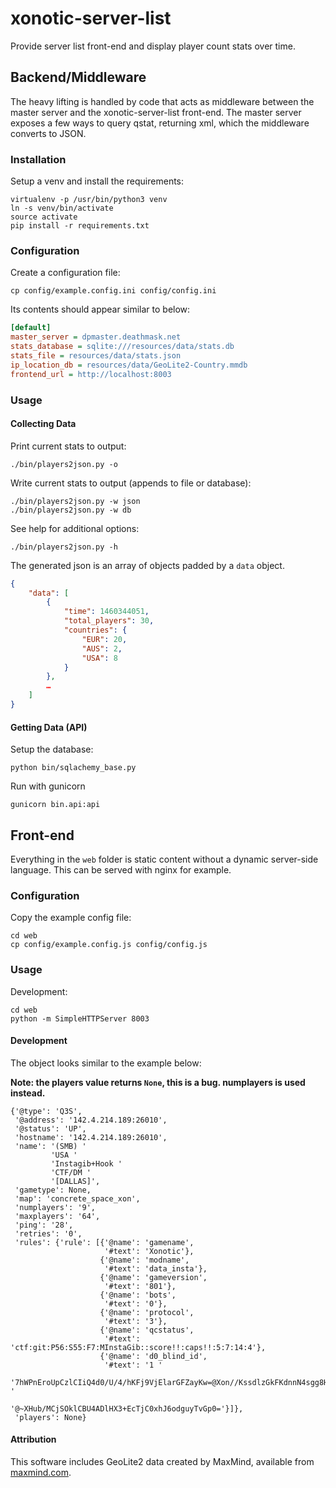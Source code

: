 # xonotic-server-list

Provide server list front-end and display player count stats over time.

## Backend/Middleware

The heavy lifting is handled by code that acts as middleware between the
master server and the xonotic-server-list front-end. The master server
exposes a few ways to query qstat, returning xml, which the middleware
converts to JSON.  

### Installation

Setup a venv and install the requirements:

```
virtualenv -p /usr/bin/python3 venv
ln -s venv/bin/activate
source activate
pip install -r requirements.txt
```

### Configuration

Create a configuration file:

```
cp config/example.config.ini config/config.ini
```

Its contents should appear similar to below:

```ini
[default]
master_server = dpmaster.deathmask.net
stats_database = sqlite:///resources/data/stats.db
stats_file = resources/data/stats.json
ip_location_db = resources/data/GeoLite2-Country.mmdb
frontend_url = http://localhost:8003
```

### Usage

#### Collecting Data

Print current stats to output:

```
./bin/players2json.py -o
```

Write current stats to output (appends to file or database):

```
./bin/players2json.py -w json
./bin/players2json.py -w db
```


See help for additional options:

```
./bin/players2json.py -h
```

The generated json is an array of objects padded by a `data` object.

```json
{
    "data": [
        {
            "time": 1460344051,
            "total_players": 30,
            "countries": {
                "EUR": 20,
                "AUS": 2,
                "USA": 8
            }
        },
        …
    ]
}
```

#### Getting Data (API)

Setup the database:

```
python bin/sqlachemy_base.py
```

Run with gunicorn

```
gunicorn bin.api:api
```

## Front-end

Everything in the `web` folder is static content without a dynamic server-side language. This can be served with nginx for example.

### Configuration

Copy the example config file:

```
cd web
cp config/example.config.js config/config.js
```

### Usage

Development:

```
cd web
python -m SimpleHTTPServer 8003
```

#### Development

The object looks similar to the example below:

**Note: the players value returns `None`, this is a bug. numplayers is used instead.**

```
{'@type': 'Q3S',
 '@address': '142.4.214.189:26010',
 '@status': 'UP',
 'hostname': '142.4.214.189:26010',
 'name': '(SMB) '
         'USA '
         'Instagib+Hook '
         'CTF/DM '
         '[DALLAS]',
 'gametype': None,
 'map': 'concrete_space_xon',
 'numplayers': '9',
 'maxplayers': '64',
 'ping': '28',
 'retries': '0',
 'rules': {'rule': [{'@name': 'gamename',
                     '#text': 'Xonotic'},
                    {'@name': 'modname',
                     '#text': 'data_insta'},
                    {'@name': 'gameversion',
                     '#text': '801'},
                    {'@name': 'bots',
                     '#text': '0'},
                    {'@name': 'protocol',
                     '#text': '3'},
                    {'@name': 'qcstatus',
                     '#text': 'ctf:git:P56:S55:F7:MInstaGib::score!!:caps!!:5:7:14:4'},
                    {'@name': 'd0_blind_id',
                     '#text': '1 '
                              '7hWPnEroUpCzlCIiQ4d0/U/4/hKFj9VjElarGFZayKw=@Xon//KssdlzGkFKdnnN4sgg8H+koTbBn5JTi37BAW1Q= '
                              '@~XHub/MCjSOklCBU4ADlHX3+EcTjC0xhJ6odguyTvGp0='}]},
 'players': None}
```

#### Attribution

This software includes GeoLite2 data created by MaxMind, available from
[maxmind.com](http://www.maxmind.com).
